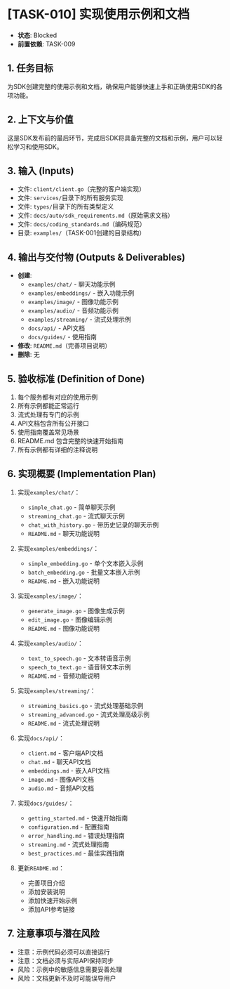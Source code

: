 # [TASK-010] 实现使用示例和文档

- **状态**: Blocked
- **前置依赖**: TASK-009

## 1. 任务目标
为SDK创建完整的使用示例和文档，确保用户能够快速上手和正确使用SDK的各项功能。

## 2. 上下文与价值
这是SDK发布前的最后环节，完成后SDK将具备完整的文档和示例，用户可以轻松学习和使用SDK。

## 3. 输入 (Inputs)
- 文件: `client/client.go`（完整的客户端实现）
- 文件: `services/`目录下的所有服务实现
- 文件: `types/`目录下的所有类型定义
- 文件: `docs/auto/sdk_requirements.md`（原始需求文档）
- 文件: `docs/coding_standards.md`（编码规范）
- 目录: `examples/`（TASK-001创建的目录结构）

## 4. 输出与交付物 (Outputs & Deliverables)
- **创建**: 
  - `examples/chat/` - 聊天功能示例
  - `examples/embeddings/` - 嵌入功能示例
  - `examples/image/` - 图像功能示例
  - `examples/audio/` - 音频功能示例
  - `examples/streaming/` - 流式处理示例
  - `docs/api/` - API文档
  - `docs/guides/` - 使用指南
- **修改**: `README.md`（完善项目说明）
- **删除**: 无

## 5. 验收标准 (Definition of Done)
1. 每个服务都有对应的使用示例
2. 所有示例都能正常运行
3. 流式处理有专门的示例
4. API文档包含所有公开接口
5. 使用指南覆盖常见场景
6. README.md 包含完整的快速开始指南
7. 所有示例都有详细的注释说明

## 6. 实现概要 (Implementation Plan)
1. 实现`examples/chat/`：
   - `simple_chat.go` - 简单聊天示例
   - `streaming_chat.go` - 流式聊天示例
   - `chat_with_history.go` - 带历史记录的聊天示例
   - `README.md` - 聊天功能说明

2. 实现`examples/embeddings/`：
   - `simple_embedding.go` - 单个文本嵌入示例
   - `batch_embedding.go` - 批量文本嵌入示例
   - `README.md` - 嵌入功能说明

3. 实现`examples/image/`：
   - `generate_image.go` - 图像生成示例
   - `edit_image.go` - 图像编辑示例
   - `README.md` - 图像功能说明

4. 实现`examples/audio/`：
   - `text_to_speech.go` - 文本转语音示例
   - `speech_to_text.go` - 语音转文本示例
   - `README.md` - 音频功能说明

5. 实现`examples/streaming/`：
   - `streaming_basics.go` - 流式处理基础示例
   - `streaming_advanced.go` - 流式处理高级示例
   - `README.md` - 流式处理说明

6. 实现`docs/api/`：
   - `client.md` - 客户端API文档
   - `chat.md` - 聊天API文档
   - `embeddings.md` - 嵌入API文档
   - `image.md` - 图像API文档
   - `audio.md` - 音频API文档

7. 实现`docs/guides/`：
   - `getting_started.md` - 快速开始指南
   - `configuration.md` - 配置指南
   - `error_handling.md` - 错误处理指南
   - `streaming.md` - 流式处理指南
   - `best_practices.md` - 最佳实践指南

8. 更新`README.md`：
   - 完善项目介绍
   - 添加安装说明
   - 添加快速开始示例
   - 添加API参考链接

## 7. 注意事项与潜在风险
- 注意：示例代码必须可以直接运行
- 注意：文档必须与实际API保持同步
- 风险：示例中的敏感信息需要妥善处理
- 风险：文档更新不及时可能误导用户 